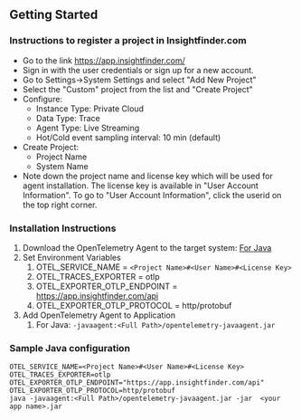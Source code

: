## Getting Started

### Instructions to register a project in Insightfinder.com
- Go to the link https://app.insightfinder.com/
- Sign in with the user credentials or sign up for a new account.
- Go to Settings->System Settings and select "Add New Project" 
- Select the "Custom" project from the list and "Create Project"
- Configure: 
	- Instance Type: Private Cloud
	- Data Type: Trace
	- Agent Type: Live Streaming
	- Hot/Cold event sampling interval: 10 min (default) 
- Create Project: 
	- Project Name
	- System Name
- Note down the project name and license key which will be used for agent installation. The license key is available in "User Account Information". To go to "User Account Information", click the userid on the top right corner.

### Installation Instructions
1. Download the OpenTelemetry Agent to the target system: [For Java](https://github.com/open-telemetry/opentelemetry-java-instrumentation/releases)
1. Set Environment Variables
	1. OTEL_SERVICE_NAME = `<Project Name>#<User Name>#<License Key>`
	1. OTEL_TRACES_EXPORTER = otlp
	1. OTEL_EXPORTER_OTLP_ENDPOINT = https://app.insightfinder.com/api
	1. OTEL_EXPORTER_OTLP_PROTOCOL = http/protobuf
1. Add OpenTelemetry Agent to Application
	1. For Java: `-javaagent:<Full Path>/opentelemetry-javaagent.jar`

### Sample Java configuration
```
OTEL_SERVICE_NAME=<Project Name>#<User Name>#<License Key> 
OTEL_TRACES_EXPORTER=otlp 
OTEL_EXPORTER_OTLP_ENDPOINT="https://app.insightfinder.com/api" 
OTEL_EXPORTER_OTLP_PROTOCOL=http/protobuf 
java -javaagent:<Full Path>/opentelemetry-javaagent.jar -jar  <your app name>.jar
```
